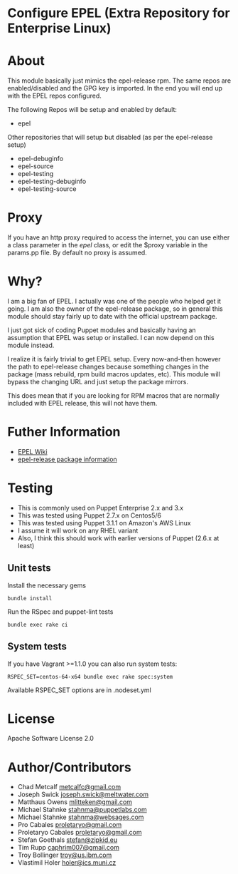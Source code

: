 # Configure EPEL (Extra Repository for Enterprise Linux)

# About
This module basically just mimics the epel-release rpm. The same repos are
enabled/disabled and the GPG key is imported.  In the end you will end up with
the EPEL repos configured.

The following Repos will be setup and enabled by default:

  * epel

Other repositories that will setup but disabled (as per the epel-release setup)

  * epel-debuginfo
  * epel-source
  * epel-testing
  * epel-testing-debuginfo
  * epel-testing-source

# Proxy
If you have an http proxy required to access the internet, you can use either
a class parameter in the _epel_ class, or edit the $proxy variable in the
params.pp file. By default no proxy is assumed.

# Why?
I am a big fan of EPEL. I actually was one of the people who helped get it
going. I am also the owner of the epel-release package, so in general this
module should stay fairly up to date with the official upstream package.

I just got sick of coding Puppet modules and basically having an assumption
that EPEL was setup or installed.  I can now depend on this module instead.

I realize it is fairly trivial to get EPEL setup. Every now-and-then however
the path to epel-release changes because something changes in the package (mass
rebuild, rpm build macros updates, etc).  This  module will bypass the changing
URL and just setup the package mirrors.

This does mean that if you are looking for RPM macros that are normally
included with EPEL release, this will not have them.

# Futher Information

* [EPEL Wiki](http://fedoraproject.org/wiki/EPEL)
* [epel-release package information](http://mirrors.servercentral.net/fedora/epel/6/i386/repoview/epel-release.html)

# Testing

* This is commonly used on Puppet Enterprise 2.x and 3.x
* This was tested using Puppet 2.7.x on Centos5/6
* This was tested using Puppet 3.1.1 on Amazon's AWS Linux
* I assume it will work on any RHEL variant
* Also, I think this should work with earlier versions of Puppet (2.6.x at least)

## Unit tests

Install the necessary gems

    bundle install

Run the RSpec and puppet-lint tests

    bundle exec rake ci
    
## System tests

If you have Vagrant >=1.1.0 you can also run system tests:

    RSPEC_SET=centos-64-x64 bundle exec rake spec:system

Available RSPEC_SET options are in .nodeset.yml

# License
Apache Software License 2.0

# Author/Contributors
  *  Chad Metcalf <metcalfc@gmail.com>
  *  Joseph Swick <joseph.swick@meltwater.com>
  *  Matthaus Owens <mlitteken@gmail.com>
  *  Michael Stahnke <stahnma@puppetlabs.com>
  *  Michael Stahnke <stahnma@websages.com>
  *  Pro Cabales <proletaryo@gmail.com>
  *  Proletaryo Cabales <proletaryo@gmail.com>
  *  Stefan Goethals <stefan@zipkid.eu>
  *  Tim Rupp <caphrim007@gmail.com>
  *  Troy Bollinger <troy@us.ibm.com>
  *  Vlastimil Holer <holer@ics.muni.cz>
